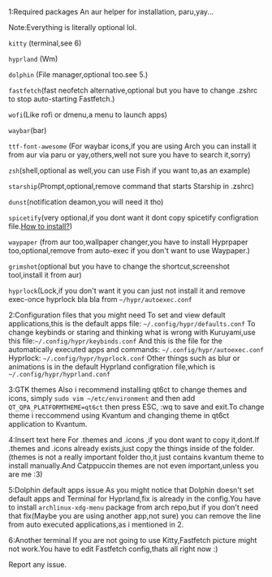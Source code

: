 
1:Required packages 
An aur helper for installation, paru,yay...

Note:Everything is literally optional lol.

```kitty``` (terminal,see 6)

```hyprland``` (Wm)

```dolphin``` (File manager,optional too.see 5.)

```fastfetch```(fast neofetch alternative,optional but you have to change .zshrc to stop auto-starting Fastfetch.)

```wofi```(Like rofi or dmenu,a menu to launch apps)

```waybar```(bar)

```ttf-font-awesome``` (For waybar icons,if you are using Arch you can install it from aur via paru or yay,others,well not sure you have to search it,sorry)

```zsh```(shell,optional as well,you can use Fish if you want to,as an example)

```starship```(Prompt,optional,remove command that starts Starship in .zshrc)

```dunst```(notification deamon,you will need it tho)

```spicetify```(very optional,if you dont want it dont copy spicetify configration file.[How to install?](https://spicetify.app/docs/advanced-usage/installation/))

```waypaper``` (from aur too,wallpaper changer,you have to install Hyprpaper too,optional,remove from auto-exec if you don't want to use Waypaper.)

```grimshot```(optional but you have to change the shortcut,screenshot tool,install it from aur)

```hyprlock```(Lock,if you don't want it you can just not install it and remove exec-once hyprlock bla bla from ```~/hypr/autoexec.conf``` 

2:Configuration files that you might need
To set and view default applications,this is the default apps file: ```~/.config/hypr/defaults.conf```
To change keybinds or staring and thinking what is wrong with Kuruyami,use this file:```~/.config/hypr/keybinds.conf```
And this is the file for the automatically executed apps and commands: ```~/.config/hypr/autoexec.conf```
Hyprlock: ```~/.config/hypr/hyprlock.conf```
Other things such as blur or animations is in the default Hyprland configration file,which is ```~/.config/hypr/hyprland.conf```

3:GTK themes
Also i recommend installing qt6ct to change themes and icons, simply ```sudo vim ~/etc/environment``` and then add ```QT_QPA_PLATFORMTHEME=qt6ct``` then press ESC, :wq 
to save and exit.To change theme i reccommend using Kvantum and changing theme in qt6ct application to Kvantum. 

4:Insert text here
For .themes and .icons ,if you dont want to copy it,dont.If .themes and .icons already exists,just copy the things inside of the folder.(themes is not a really important folder tho,it just contains kvantum theme to install manually.And Catppuccin themes are not even important,unless you are me :3)

5:Dolphin default apps issue 
As you might notice that Dolphin doesn't set default apps and Terminal for Hyprland,fix is already in the config.You have to install ```archlinux-xdg-menu``` package from arch repo,but if you don't need that fix(Maybe you are using another app,not sure) you can remove the line from auto executed applications,as i mentioned in 2.

6:Another terminal
If you are not going to use Kitty,Fastfetch picture might not work.You have to edit Fastfetch config,thats all right now :)


Report any issue.
